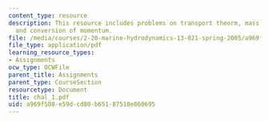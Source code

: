 ```yaml
---
content_type: resource
description: This resource includes problems on transport theorm, mass flow rates,
  and conversion of momentum.
file: /media/courses/2-20-marine-hydrodynamics-13-021-spring-2005/a969f508e59dcd80b65187510e860695_chal_1.pdf
file_type: application/pdf
learning_resource_types:
- Assignments
ocw_type: OCWFile
parent_title: Assignments
parent_type: CourseSection
resourcetype: Document
title: chal_1.pdf
uid: a969f508-e59d-cd80-b651-87510e860695
---
```

